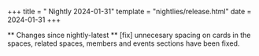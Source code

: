 +++
title = " Nightly 2024-01-31"
template = "nightlies/release.html"
date = 2024-01-31
+++

** Changes since nightly-latest **
[fix] unnecesary spacing on cards in the spaces, related spaces, members and events sections have been fixed.
